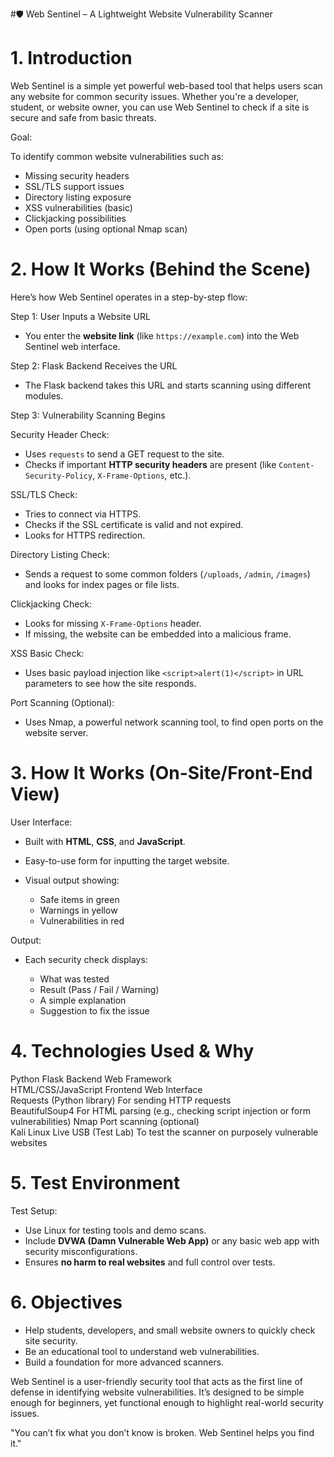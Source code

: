 #🛡️ Web Sentinel – A Lightweight Website Vulnerability Scanner


# 1. Introduction

Web Sentinel is a simple yet powerful web-based tool that helps users scan any website for common security issues. Whether you're a developer, student, or website owner, 
you can use Web Sentinel to check if a site is secure and safe from basic threats.

Goal:

To identify common website vulnerabilities such as:

* Missing security headers
* SSL/TLS support issues
* Directory listing exposure
* XSS vulnerabilities (basic)
* Clickjacking possibilities
* Open ports (using optional Nmap scan)

# 2. How It Works (Behind the Scene)

Here’s how Web Sentinel operates in a step-by-step flow:

Step 1: User Inputs a Website URL

* You enter the **website link** (like `https://example.com`) into the Web Sentinel web interface.

Step 2: Flask Backend Receives the URL

* The Flask backend takes this URL and starts scanning using different modules.

Step 3: Vulnerability Scanning Begins

Security Header Check:

* Uses `requests` to send a GET request to the site.
* Checks if important **HTTP security headers** are present (like `Content-Security-Policy`, `X-Frame-Options`, etc.).

SSL/TLS Check:

* Tries to connect via HTTPS.
* Checks if the SSL certificate is valid and not expired.
* Looks for HTTPS redirection.

Directory Listing Check:

* Sends a request to some common folders (`/uploads`, `/admin`, `/images`) and looks for index pages or file lists.

Clickjacking Check:

* Looks for missing `X-Frame-Options` header.
* If missing, the website can be embedded into a malicious frame.

XSS Basic Check:

* Uses basic payload injection like `<script>alert(1)</script>` in URL parameters to see how the site responds.

Port Scanning (Optional):

* Uses Nmap, a powerful network scanning tool, to find open ports on the website server.

# 3. How It Works (On-Site/Front-End View)

User Interface:

* Built with **HTML**, **CSS**, and **JavaScript**.
* Easy-to-use form for inputting the target website.
* Visual output showing:

  * Safe items in green
  * Warnings in yellow
  * Vulnerabilities in red

Output:

* Each security check displays:

  * What was tested
  * Result (Pass / Fail / Warning)
  * A simple explanation
  * Suggestion to fix the issue


# 4. Technologies Used & Why

 Python Flask                    Backend Web Framework                                                     
 HTML/CSS/JavaScript             Frontend Web Interface                                                    
 Requests (Python library)       For sending HTTP requests                                                  
 BeautifulSoup4                  For HTML parsing (e.g., checking script injection or form vulnerabilities) 
 Nmap                            Port scanning (optional)                                                  
 Kali Linux Live USB (Test Lab)  To test the scanner on purposely vulnerable websites                       


# 5. Test Environment

Test Setup:

* Use Linux for testing tools and demo scans.
* Include **DVWA (Damn Vulnerable Web App)** or any basic web app with security misconfigurations.
* Ensures **no harm to real websites** and full control over tests.

# 6. Objectives

* Help students, developers, and small website owners to quickly check site security.
* Be an educational tool to understand web vulnerabilities.
* Build a foundation for more advanced scanners.


Web Sentinel is a user-friendly security tool that acts as the first line of defense in identifying website vulnerabilities. It’s designed to be simple enough for beginners, 
yet functional enough to highlight real-world security issues.

"You can’t fix what you don’t know is broken. Web Sentinel helps you find it."
